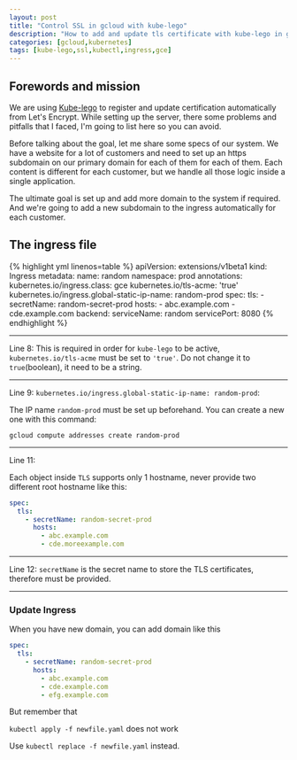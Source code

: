 ```yaml
---
layout: post
title: "Control SSL in gcloud with kube-lego"
description: "How to add and update tls certificate with kube-lego in gcloud"
categories: [gcloud,kubernetes]
tags: [kube-lego,ssl,kubectl,ingress,gce]
---
```


## Forewords and mission

We are using [Kube-lego](https://github.com/jetstack/kube-lego) to register and update certification automatically from Let's Encrypt. While setting up the server, there some problems and pitfalls that I faced, I'm going to list here so you can avoid.

Before talking about the goal, let me share some specs of our system. We have a website for a lot of customers and need to set up an https subdomain on our primary domain for each of them for each of them. Each content is different for each customer, but we handle all those logic inside a single application.

The ultimate goal is set up and add more domain to the system if required. And we're going to add a new subdomain to the ingress automatically for each customer.

## The ingress file

{% highlight yml linenos=table %}
apiVersion: extensions/v1beta1
kind: Ingress
metadata:
  name: random
  namespace: prod
  annotations:
    kubernetes.io/ingress.class: gce
    kubernetes.io/tls-acme: 'true'
    kubernetes.io/ingress.global-static-ip-name: random-prod
spec:
  tls:
    - secretName: random-secret-prod
      hosts:
        - abc.example.com
        - cde.example.com
  backend:
    serviceName: random
    servicePort: 8080
{% endhighlight %}

---

Line 8:  This is required in order for `kube-lego` to be active, `kubernetes.io/tls-acme` must be set to `'true'`. Do not change it to `true`(boolean),  it need to be a string.

---

Line 9:  `kubernetes.io/ingress.global-static-ip-name: random-prod`:

The IP name `random-prod` must be set up beforehand. You can create a new one with this command:

`gcloud compute addresses create random-prod`

---

Line 11:

Each object inside `TLS`  supports only 1 hostname, never provide two different root hostname like this:

~~~ yaml
spec:
  tls:
    - secretName: random-secret-prod
      hosts:
        - abc.example.com
        - cde.moreexample.com
~~~

---

Line 12: `secretName` is the secret name to store the TLS certificates, therefore must be provided.

---

### Update Ingress

When you have new domain, you can add domain like this

~~~ yaml
spec:
  tls:
    - secretName: random-secret-prod
      hosts:
        - abc.example.com
        - cde.example.com
        - efg.example.com
~~~

But remember that

`kubectl apply -f newfile.yaml` does not work

Use
`kubectl replace -f newfile.yaml` instead.
